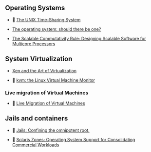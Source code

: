 ## Operating Systems 

* :scroll: [The UNIX Time-Sharing System](unix-time-sharing-system.pdf)

* [The operating system: should there be one?](http://plosworkshop.org/2013/preprint/kell.pdf)

* [The Scalable Commutativity Rule: Designing Scalable Software for Multicore Processors](https://people.csail.mit.edu/nickolai/papers/clements-sc.pdf)

## System Virtualization

* [Xen and the Art of Virtualization](http://www.cl.cam.ac.uk/research/srg/netos/papers/2003-xensosp.pdf)

* :scroll: [kvm: the Linux Virtual Machine Monitor](kvm-linux-virtual-machines-monitor.pdf)

### Live migration of Virtual Machines

* :scroll: [Live Migration of Virtual Machines](live-migration-of-virtual-machines.pdf)

## Jails and containers

* :scroll: [Jails: Confining the omnipotent root.](https://us-east.manta.joyent.com/bcantrill/public/ppwl-cantrill-jails.pdf)

* :scroll: [Solaris Zones: Operating System Support for Consolidating Commercial Workloads](https://us-east.manta.joyent.com/bcantrill/public/ppwl-cantrill-zones.pdf)




